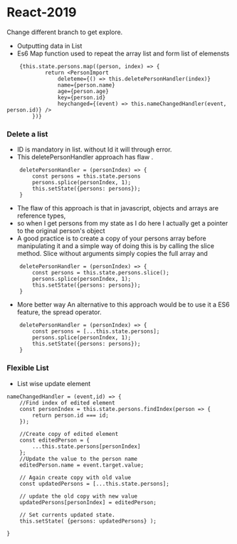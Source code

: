 # React-2019
Change different branch to get explore.
* Outputting data in List
* Es6 Map function used to repeat the array list and form list of elemensts
```
    {this.state.persons.map((person, index) => {
            return <PersonImport
                deleteme={() => this.deletePersonHandler(index)}
                name={person.name} 
                age={person.age}
                key={person.id}
                heychanged={(event) => this.nameChangedHandler(event, person.id)} />
        })}
```
### Delete a list
* ID is mandatory in list. without Id it will through error.
* This deletePersonHandler approach has flaw .
```
    deletePersonHandler = (personIndex) => {
        const persons = this.state.persons
        persons.splice(personIndex, 1);
        this.setState({persons: persons});
    }
```
* The flaw of this approach is that in javascript, objects and arrays are reference types,
* so when I get persons from my state as I do here I actually get a pointer to the original person's object
* A good practice is to create a copy of your persons array before manipulating it and a simple way of doing this is by calling the slice method. Slice without arguments simply copies the full array and

```
    deletePersonHandler = (personIndex) => {
        const persons = this.state.persons.slice();
        persons.splice(personIndex, 1);
        this.setState({persons: persons});
    }
```
* More better way An alternative to this approach would be to use it a ES6 feature, the spread operator. 

```
    deletePersonHandler = (personIndex) => {
        const persons = [...this.state.persons];
        persons.splice(personIndex, 1);
        this.setState({persons: persons});
    }
```

### Flexible List
* List wise update element
```
nameChangedHandler = (event,id) => {
    //Find index of edited element
    const personIndex = this.state.persons.findIndex(person => {
        return person.id === id;
    });

    //Create copy of edited element
    const editedPerson = {
        ...this.state.persons[personIndex]
    };
    //Update the value to the person name
    editedPerson.name = event.target.value;

    // Again create copy with old value
    const updatedPersons = [...this.state.persons];

    // update the old copy with new value
    updatedPersons[personIndex] = editedPerson;

    // Set currents updated state.
    this.setState( {persons: updatedPersons} );

}
```

